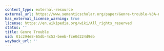 ```yaml
---
content_type: external-resource
external_url: https://www.semanticscholar.org/paper/Genre-trouble-%3A-narrativism-and-the-art-of-Aarseth/cad74907d43b3491d980474072a136632fe0ee18
has_external_license_warning: true
license: https://en.wikipedia.org/wiki/All_rights_reserved
status: ''
title: Genre Trouble
uid: 01c294e8-65db-4c52-beeb-fce0d224d9eb
wayback_url: ''
---
```

